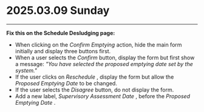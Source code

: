 # 2025.03.09 Sunday

---

**Fix this on the Schedule Desludging page:**

* When clicking on the *Confirm Emptying* action, hide the main form initially and display three buttons first.
* When a user selects the *Confirm* button, display the form but first show a message: *"You have selected the proposed emptying date set by the system."*
* If the user clicks on  *Reschedule* , display the form but allow the *Proposed Emptying Date* to be changed.
* If the user selects the *Disagree* button, do not display the form.
* Add a new label,  *Supervisory Assessment Date* , before the  *Proposed Emptying Date* .
